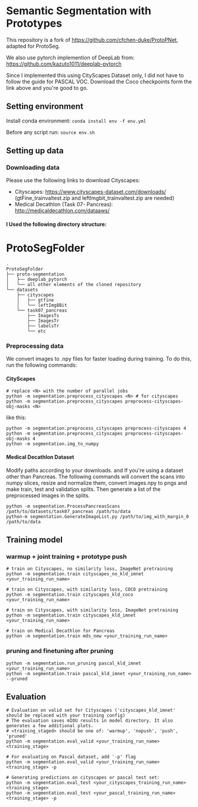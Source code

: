 # Semantic Segmentation with Prototypes
This repository is a fork of https://github.com/cfchen-duke/ProtoPNet, adapted for ProtoSeg.

We also use pytorch implemention of DeepLab from: https://github.com/kazuto1011/deeplab-pytorch

Since I implemented this using CityScapes Dataset only, I did not have to follow the guide for PASCAL VOC. Download the Coco checkpoints form the link above and you're good to go. 


## Setting environment

Install conda environment:
`conda install env -f env.yml`

Before any script run:
`source env.sh`


## Setting up data

### Downloading data

Please use the following links to download Cityscapes:
- Cityscapes: https://www.cityscapes-dataset.com/downloads/ (gtFine_trainvaltest.zip and leftImgbit_trainvaltest.zip are needed)
- Medical Decathlon (Task 07- Pancreas): http://medicaldecathlon.com/dataaws/

#### I Used the following directory structure:

# ProtoSegFolder
```
.
ProtoSegFolder
├── proto-segmentation
│   ├── deeplab_pytorch
│   └── all other elements of the cloned repository
└── datasets
    ├── cityscapes
    │   ├── gtfine
    │   └── leftImg8Bit
    └── task07_pancreas
        ├── ImagesTs
        ├── ImagesTr
        ├── labelsTr
        └── etc
```
### Preprocessing data
We convert images to .npy files for faster loading during training. To do this, run the following commands:
#### CityScapes
```
# replace <N> with the number of parallel jobs
python -m segmentation.preprocess_cityscapes <N> # for cityscapes
python -m segmentation.preprocess_cityscapes preprocess-cityscapes-obj-masks <N>
```
like this:
```
python -m segmentation.preprocess_cityscapes preprocess-cityscapes 4
python -m segmentation.preprocess_cityscapes preprocess-cityscapes-obj-masks 4
python -m segmentation.img_to_numpy
```
#### Medical Decathlon Dataset
Modify paths according to your downloads. and If you're using a dataset other than Pancreas.
The following commands will convert the scans into numpy slices, resize and normalize them, convert images.npy to pngs and make train, test and validation splits.
Then generate a list of the preprocessed images in the splits.
```
python -m segmentation.ProcessPancreasScans /path/to/datasets/task07_pancreas /path/to/data
python-m segmentation.GenerateImageList.py /path/to/img_with_margin_0 /path/to/data

```

## Training model


### warmup + joint training + prototype push
```
# train on Cityscapes, no similarity loss, ImageNet pretraining
python -m segmentation.train cityscapes_no_kld_imnet <your_training_run_name>

# train on Cityscapes, with similarity loss, COCO pretraining
python -m segmentation.train cityscapes_kld_coco <your_training_run_name>

# train on Cityscapes, with similarity loss, ImageNet pretraining
python -m segmentation.train cityscapes_kld_imnet <your_training_run_name>

# train on Medical Decathlon for Pancreas
python -m segmentation.train mds_new <your_training_run_name>
```

### pruning and finetuning after pruning
```
python -m segmentation.run_pruning pascal_kld_imnet <your_training_run_name>
python -m segmentation.train pascal_kld_imnet <your_training_run_name> --pruned
```

## Evaluation
```
# Evaluation on valid set for Cityscapes ('cityscapes_kld_imnet' should be replaced with your training config)
# The evaluation saves mIOU results in model directory. It also generates a few additional plots.
# <training_staged> should be one of: 'warmup', 'nopush', 'push', 'pruned'
python -m segmentation.eval_valid <your_training_run_name> <training_stage>

# For evaluating on Pascal dataset, add '-p' flag
python -m segmentation.eval_valid <your_training_run_name> <training_stage> -p

# Generating predictions on cityscapes or pascal test set:
python -m segmentation.eval_test <your_cityscapes_training_run_name> <training_stage>
python -m segmentation.eval_test <your_pascal_training_run_name> <training_stage> -p
```
